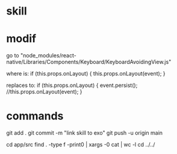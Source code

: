 # skill






# modif
go to "node_modules/react-native/Libraries/Components/Keyboard/KeyboardAvoidingView.js"

where is:
if (this.props.onLayout) {
this.props.onLayout(event);
}

replaces to:
if (this.props.onLayout) {
event.persist();
//this.props.onLayout(event);
}

# commands
git add .
git commit -m "link skill to exo"
git push -u origin main

cd app/src
find . -type f -print0 | xargs -0 cat | wc -l
cd ../../
